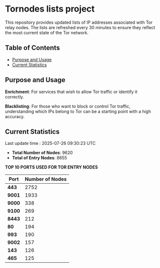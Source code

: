 # Tornodes lists project

This repository provides updated lists of IP addresses associated with Tor relay nodes. The lists are refreshed every 30 minutes to ensure they reflect the most current state of the Tor network.

## Table of Contents

- [Purpose and Usage](#purpose-and-usage)
- [Current Statistics](#current-statistics)


## Purpose and Usage

**Enrichment**: For services that wish to allow Tor traffic or identify it correctly.

**Blacklisting**: For those who want to block or control Tor traffic, understanding which IPs belong to Tor can be a starting point with a high accuracy.

## Current Statistics

Last update time : 2025-07-26 09:30:23 UTC

- **Total Number of Nodes**: 9620
- **Total of Entry Nodes**: 8655

**TOP 10 PORTS USED FOR TOR ENTRY NODES**

| **Port** | **Number of Nodes** |
|------|-----------------|
| **443**   | 2752  |
| **9001**   | 1933  |
| **9000**   | 338  |
| **9100**   | 269  |
| **8443**   | 212  |
| **80**   | 194  |
| **993**   | 190  |
| **9002**   | 157  |
| **143**   | 126  |
| **465**   | 125  |

